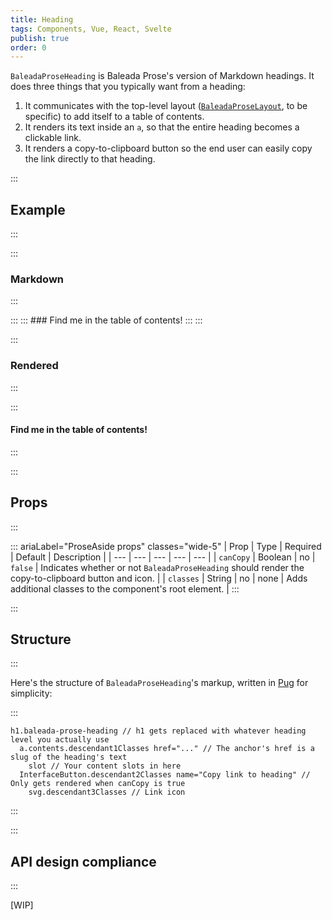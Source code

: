 ```yaml
---
title: Heading
tags: Components, Vue, React, Svelte
publish: true
order: 0
---
```


`BaleadaProseHeading` is Baleada Prose's version of Markdown headings. It does three things that you typically want from a heading:
1. It communicates with the top-level layout ([`BaleadaProseLayout`](/docs/prose/components/layout), to be specific) to add itself to a table of contents.
2. It renders its text inside an `a`, so that the entire heading becomes a clickable link.
3. It renders a copy-to-clipboard button so the end user can easily copy the link directly to that heading.

:::
## Example
:::

:::
### Markdown
:::

:::
    :::
    ### Find me in the table of contents!
    :::
:::

:::
### Rendered
:::

:::
#### Find me in the table of contents!
:::


:::
## Props
:::

::: ariaLabel="ProseAside props" classes="wide-5"
| Prop | Type | Required | Default | Description |
| --- | --- | --- | --- | --- |
| `canCopy` | Boolean | no | `false` | Indicates whether or not `BaleadaProseHeading` should render the copy-to-clipboard button and icon. |
| `classes` | String | no | none | Adds additional classes to the component's root element. |
:::


:::
## Structure
:::

Here's the structure of `BaleadaProseHeading`'s markup, written in [Pug](https://github.com/pugjs/pug#syntax) for simplicity:

:::
```pug
h1.baleada-prose-heading // h1 gets replaced with whatever heading level you actually use
  a.contents.descendant1Classes href="..." // The anchor's href is a slug of the heading's text
    slot // Your content slots in here
  InterfaceButton.descendant2Classes name="Copy link to heading" // Only gets rendered when canCopy is true
    svg.descendant3Classes // Link icon
```
:::



:::
## API design compliance
:::

[WIP]

<!-- ::: ariaLabel="A table showing ProseAside's API design compliance"  classes="wide-1 wide-3"
| Spec | Compliance status | Notes |
| --- | --- | --- |
::: -->
